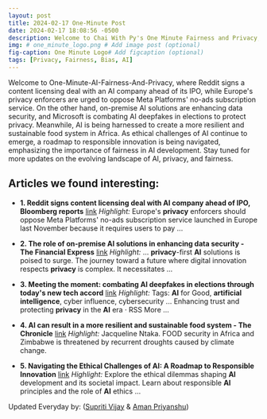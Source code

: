 ```yaml
---
layout: post
title: 2024-02-17 One-Minute Post
date: 2024-02-17 18:08:56 -0500
description: Welcome to Chai With Py's One Minute Fairness and Privacy, which aims to provide you the current happenings in the world of Fairness, Privacy, and AI.
img: # one_minute_logo.png # Add image post (optional)
fig-caption: One Minute Logo# Add figcaption (optional)
tags: [Privacy, Fairness, Bias, AI]
---
```


Welcome to One-Minute-AI-Fairness-And-Privacy, where Reddit signs a content licensing deal with an AI company ahead of its IPO, while Europe's privacy enforcers are urged to oppose Meta Platforms' no-ads subscription service. On the other hand, on-premise AI solutions are enhancing data security, and Microsoft is combating AI deepfakes in elections to protect privacy. Meanwhile, AI is being harnessed to create a more resilient and sustainable food system in Africa. As ethical challenges of AI continue to emerge, a roadmap to responsible innovation is being navigated, emphasizing the importance of fairness in AI development. Stay tuned for more updates on the evolving landscape of AI, privacy, and fairness.

## Articles we found interesting:

- **1. Reddit signs content licensing deal with <b>AI</b> company ahead of IPO, Bloomberg reports** [link](https://www.reuters.com/technology/reddit-signs-content-licensing-deal-with-ai-company-ahead-ipo-bloomberg-reports-2024-02-16/)
_Highlight:_ Europe&#39;s <b>privacy</b> enforcers should oppose Meta Platforms&#39; no-ads subscription service launched in Europe last November because it requires users to pay&nbsp;...

- **2. The role of on-premise <b>AI</b> solutions in enhancing data security - The Financial Express** [link](https://www.financialexpress.com/business/digital-transformation-the-role-of-on-premise-ai-solutions-in-enhancing-data-security-3396608/)
_Highlight:_ ... <b>privacy</b>-first <b>AI</b> solutions is poised to surge. The journey toward a future where digital innovation respects <b>privacy</b> is complex. It necessitates&nbsp;...

- **3. Meeting the moment: combating <b>AI</b> deepfakes in elections through today&#39;s new tech accord** [link](https://blogs.microsoft.com/on-the-issues/2024/02/16/ai-deepfakes-elections-munich-tech-accord/)
_Highlight:_ Tags: <b>AI</b> for Good, <b>artificial intelligence</b>, cyber influence, cybersecurity ... Enhancing trust and protecting <b>privacy</b> in the <b>AI</b> era &middot; RSS More&nbsp;...

- **4. <b>AI</b> can result in a more resilient and sustainable food system - The Chronicle** [link](https://www.chronicle.co.zw/ai-can-result-in-a-more-resilient-and-sustainable-food-system/)
_Highlight:_ Jacqueline Ntaka. FOOD security in Africa and Zimbabwe is threatened by recurrent droughts caused by climate change.

- **5. Navigating the Ethical Challenges of <b>AI</b>: A Roadmap to Responsible Innovation** [link](https://bnnbreaking.com/tech/navigating-the-ethical-challenges-of-ai-a-roadmap-to-responsible-innovation)
_Highlight:_ Explore the ethical dilemmas shaping <b>AI</b> development and its societal impact. Learn about responsible <b>AI</b> principles and the role of <b>AI</b> ethics&nbsp;...


Updated Everyday by: (<a href="https://supritivijay.github.io/">Supriti Vijay</a> & <a href="https://amanpriyanshu.github.io/">Aman Priyanshu</a>)
